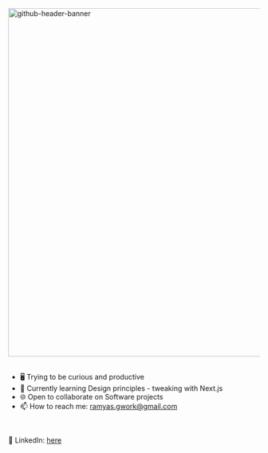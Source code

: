<img width="2520" height="699" alt="github-header-banner" src="https://github.com/user-attachments/assets/df2bc523-095c-4f2d-abf2-cd96e48c7a13" />

<br/>

<br/>

  - 🖥️ Trying to be curious and productive
  - 📝 Currently learning Design principles - tweaking with Next.js
  - 🌐 Open to collaborate on Software projects
  - 📫 How to reach me: ramyas.gwork@gmail.com
  <br/>

  💼 LinkedIn: [here](https://www.linkedin.com/in/ramyas467/)
